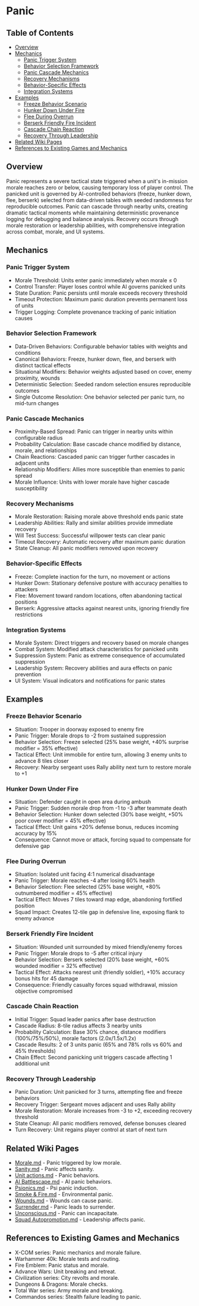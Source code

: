 # Panic

## Table of Contents
- [Overview](#overview)
- [Mechanics](#mechanics)
  - [Panic Trigger System](#panic-trigger-system)
  - [Behavior Selection Framework](#behavior-selection-framework)
  - [Panic Cascade Mechanics](#panic-cascade-mechanics)
  - [Recovery Mechanisms](#recovery-mechanisms)
  - [Behavior-Specific Effects](#behavior-specific-effects)
  - [Integration Systems](#integration-systems)
- [Examples](#examples)
  - [Freeze Behavior Scenario](#freeze-behavior-scenario)
  - [Hunker Down Under Fire](#hunker-down-under-fire)
  - [Flee During Overrun](#flee-during-overrun)
  - [Berserk Friendly Fire Incident](#berserk-friendly-fire-incident)
  - [Cascade Chain Reaction](#cascade-chain-reaction)
  - [Recovery Through Leadership](#recovery-through-leadership)
- [Related Wiki Pages](#related-wiki-pages)
- [References to Existing Games and Mechanics](#references-to-existing-games-and-mechanics)

## Overview

Panic represents a severe tactical state triggered when a unit's in-mission morale reaches zero or below, causing temporary loss of player control. The panicked unit is governed by AI-controlled behaviors (freeze, hunker down, flee, berserk) selected from data-driven tables with seeded randomness for reproducible outcomes. Panic can cascade through nearby units, creating dramatic tactical moments while maintaining deterministic provenance logging for debugging and balance analysis. Recovery occurs through morale restoration or leadership abilities, with comprehensive integration across combat, morale, and UI systems.

## Mechanics

### Panic Trigger System
- Morale Threshold: Units enter panic immediately when morale ≤ 0
- Control Transfer: Player loses control while AI governs panicked units
- State Duration: Panic persists until morale exceeds recovery threshold
- Timeout Protection: Maximum panic duration prevents permanent loss of units
- Trigger Logging: Complete provenance tracking of panic initiation causes

### Behavior Selection Framework
- Data-Driven Behaviors: Configurable behavior tables with weights and conditions
- Canonical Behaviors: Freeze, hunker down, flee, and berserk with distinct tactical effects
- Situational Modifiers: Behavior weights adjusted based on cover, enemy proximity, wounds
- Deterministic Selection: Seeded random selection ensures reproducible outcomes
- Single Outcome Resolution: One behavior selected per panic turn, no mid-turn changes

### Panic Cascade Mechanics
- Proximity-Based Spread: Panic can trigger in nearby units within configurable radius
- Probability Calculation: Base cascade chance modified by distance, morale, and relationships
- Chain Reactions: Cascaded panic can trigger further cascades in adjacent units
- Relationship Modifiers: Allies more susceptible than enemies to panic spread
- Morale Influence: Units with lower morale have higher cascade susceptibility

### Recovery Mechanisms
- Morale Restoration: Raising morale above threshold ends panic state
- Leadership Abilities: Rally and similar abilities provide immediate recovery
- Will Test Success: Successful willpower tests can clear panic
- Timeout Recovery: Automatic recovery after maximum panic duration
- State Cleanup: All panic modifiers removed upon recovery

### Behavior-Specific Effects
- Freeze: Complete inaction for the turn, no movement or actions
- Hunker Down: Stationary defensive posture with accuracy penalties to attackers
- Flee: Movement toward random locations, often abandoning tactical positions
- Berserk: Aggressive attacks against nearest units, ignoring friendly fire restrictions

### Integration Systems
- Morale System: Direct triggers and recovery based on morale changes
- Combat System: Modified attack characteristics for panicked units
- Suppression System: Panic as extreme consequence of accumulated suppression
- Leadership System: Recovery abilities and aura effects on panic prevention
- UI System: Visual indicators and notifications for panic states

## Examples

### Freeze Behavior Scenario
- Situation: Trooper in doorway exposed to enemy fire
- Panic Trigger: Morale drops to -2 from sustained suppression
- Behavior Selection: Freeze selected (25% base weight, +40% surprise modifier = 35% effective)
- Tactical Effect: Unit immobile for entire turn, allowing 3 enemy units to advance 8 tiles closer
- Recovery: Nearby sergeant uses Rally ability next turn to restore morale to +1

### Hunker Down Under Fire
- Situation: Defender caught in open area during ambush
- Panic Trigger: Sudden morale drop from -1 to -3 after teammate death
- Behavior Selection: Hunker down selected (30% base weight, +50% poor cover modifier = 45% effective)
- Tactical Effect: Unit gains +20% defense bonus, reduces incoming accuracy by 15%
- Consequence: Cannot move or attack, forcing squad to compensate for defensive gap

### Flee During Overrun
- Situation: Isolated unit facing 4:1 numerical disadvantage
- Panic Trigger: Morale reaches -4 after losing 60% health
- Behavior Selection: Flee selected (25% base weight, +80% outnumbered modifier = 45% effective)
- Tactical Effect: Moves 7 tiles toward map edge, abandoning fortified position
- Squad Impact: Creates 12-tile gap in defensive line, exposing flank to enemy advance

### Berserk Friendly Fire Incident
- Situation: Wounded unit surrounded by mixed friendly/enemy forces
- Panic Trigger: Morale drops to -5 after critical injury
- Behavior Selection: Berserk selected (20% base weight, +60% wounded modifier = 32% effective)
- Tactical Effect: Attacks nearest unit (friendly soldier), +10% accuracy bonus hits for 45 damage
- Consequence: Friendly casualty forces squad withdrawal, mission objective compromised

### Cascade Chain Reaction
- Initial Trigger: Squad leader panics after base destruction
- Cascade Radius: 8-tile radius affects 3 nearby units
- Probability Calculation: Base 30% chance, distance modifiers (100%/75%/50%), morale factors (2.0x/1.5x/1.2x)
- Cascade Results: 2 of 3 units panic (65% and 78% rolls vs 60% and 45% thresholds)
- Chain Effect: Second panicking unit triggers cascade affecting 1 additional unit

### Recovery Through Leadership
- Panic Duration: Unit panicked for 3 turns, attempting flee and freeze behaviors
- Recovery Trigger: Sergeant moves adjacent and uses Rally ability
- Morale Restoration: Morale increases from -3 to +2, exceeding recovery threshold
- State Cleanup: All panic modifiers removed, defense bonuses cleared
- Turn Recovery: Unit regains player control at start of next turn

## Related Wiki Pages

- [Morale.md](../battlescape/Morale.md) - Panic triggered by low morale.
- [Sanity.md](../battlescape/Sanity.md) - Panic affects sanity.
- [Unit actions.md](../battlescape/Unit%20actions.md) - Panic behaviors.
- [AI Battlescape.md](../ai/Battlescape%20AI.md) - AI panic behaviors.
- [Psionics.md](../battlescape/Psionics.md) - Psi panic induction.
- [Smoke & Fire.md](../battlescape/Smoke%20&%20Fire.md) - Environmental panic.
- [Wounds.md](../battlescape/Wounds.md) - Wounds can cause panic.
- [Surrender.md](../battlescape/Surrender.md) - Panic leads to surrender.
- [Unconscious.md](../battlescape/Unconscious.md) - Panic can incapacitate.
- [Squad Autopromotion.md](../battlescape/Squad%20Autopromotion.md) - Leadership affects panic.

## References to Existing Games and Mechanics

- X-COM series: Panic mechanics and morale failure.
- Warhammer 40k: Morale tests and routing.
- Fire Emblem: Panic status and morale.
- Advance Wars: Unit breaking and retreat.
- Civilization series: City revolts and morale.
- Dungeons & Dragons: Morale checks.
- Total War series: Army morale and breaking.
- Commandos series: Stealth failure leading to panic.

